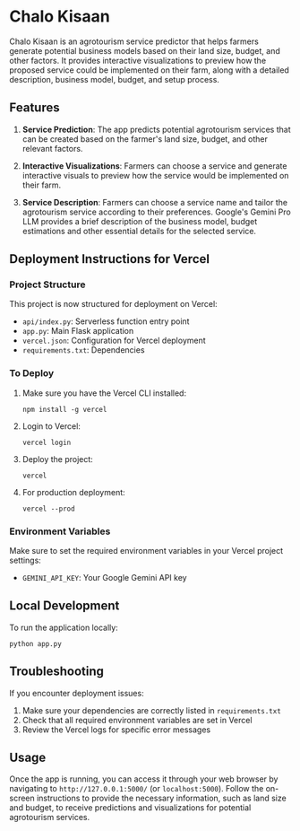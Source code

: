 # Chalo Kisaan

Chalo Kisaan is an agrotourism service predictor that helps farmers generate potential business models based on their land size, budget, and other factors. It provides interactive visualizations to preview how the proposed service could be implemented on their farm, along with a detailed description, business model, budget, and setup process.

## Features

1. **Service Prediction**: The app predicts potential agrotourism services that can be created based on the farmer's land size, budget, and other relevant factors.

2. **Interactive Visualizations**: Farmers can choose a service and generate interactive visuals to preview how the service would be implemented on their farm.

3. **Service Description**: Farmers can choose a service name and tailor the agrotourism service according to their preferences.
Google's Gemini Pro LLM provides a brief description of the business model, budget estimations and other essential details for the selected service.

## Deployment Instructions for Vercel

### Project Structure
This project is now structured for deployment on Vercel:

- `api/index.py`: Serverless function entry point
- `app.py`: Main Flask application
- `vercel.json`: Configuration for Vercel deployment
- `requirements.txt`: Dependencies

### To Deploy

1. Make sure you have the Vercel CLI installed:
   ```
   npm install -g vercel
   ```

2. Login to Vercel:
   ```
   vercel login
   ```

3. Deploy the project:
   ```
   vercel
   ```

4. For production deployment:
   ```
   vercel --prod
   ```

### Environment Variables

Make sure to set the required environment variables in your Vercel project settings:
- `GEMINI_API_KEY`: Your Google Gemini API key

## Local Development

To run the application locally:

```
python app.py
```

## Troubleshooting

If you encounter deployment issues:

1. Make sure your dependencies are correctly listed in `requirements.txt`
2. Check that all required environment variables are set in Vercel
3. Review the Vercel logs for specific error messages

## Usage

Once the app is running, you can access it through your web browser by navigating to `http://127.0.0.1:5000/` (or `localhost:5000`). Follow the on-screen instructions to provide the necessary information, such as land size and budget, to receive predictions and visualizations for potential agrotourism services.

